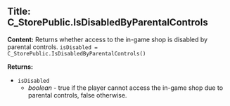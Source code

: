 ## Title: C_StorePublic.IsDisabledByParentalControls

**Content:**
Returns whether access to the in-game shop is disabled by parental controls.
`isDisabled = C_StorePublic.IsDisabledByParentalControls()`

**Returns:**
- `isDisabled`
  - *boolean* - true if the player cannot access the in-game shop due to parental controls, false otherwise.